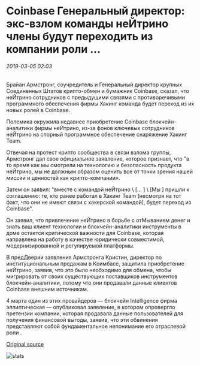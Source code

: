 # Coinbase Генеральный директор: экс-взлом команды неЙтрино члены будут переходить из компании роли ...

###### 2019-03-05 02:03

Брайан Армстронг, соучредитель и Генеральный директор крупных Соединенных Штатов крипто-обмен и бумажник Coinbase, сказал, что неЙтрино сотрудников с предыдущими связями с противоречивыми программного обеспечения фирмы Хакинг команда будет переход из их новых ролей в Coinbase.

Полемика окружила недавнее приобретение Coinbase блокчейн-аналитики фирмы неЙтрино, из-за фонов ключевых сотрудников неЙтрино на спорный программное обеспечение снаряжение Хакинг Team.

Отвечая на протест крипто сообщества в связи взлома группы, Армстронг дал свое официальное заявление, которое признает, что "в то время как мы смотрели на технологию и безопасность продукта неЙтрино, мы не должным образом оценить все от точки зрения нашей миссии и ценностей как крипто-компании».

Затем он заявил: "вместе с командой неЙтрино \ [... \] \ [Мы \] пришли к соглашению: те, кто ранее работал в Хакинг Team (несмотря на тот факт, что они не имеют связи с хакерской командой), будет переход из Coinbase".

Он заявил, что привлечение неЙтрино в борьбе с отМыванием денег и знать ваш клиент технологии и блокчейн-аналитики инструменты в доме остается критической важности для Coinbase, которая направлена на работу в качестве юридически совместимой, модернизированной и регулируемой платформы.

В предДверии заявления Армстронга Кристин, директор по институциональным продажам в Коимбасе, защитила приобретение неЙтрино, заявив, что это было необходимо для обмена, чтобы мигрировать от своих существующих поставщиков инструментов блокчейн-аналитики, потому что они продавали данные клиентов Coinbase внешним источникам.

4 марта один из этих провайдеров — блокчейн Intelligence фирма эллиптическая — опубликовал заявление, в котором опровергло претензии компании, которая продавала данные пользователей для получения финансовой выгоды, заявив, что эти обвинения представляют собой фундаментальное непонимание его отраслевой роли .

[Original source](https://cointelegraph.com/news/coinbase-ceo-ex-hacking-team-neutrino-members-will-transition-out-of-company-roles)

![stats](https://c.statcounter.com/11760860/0/a89fa40b/1/ "stats")